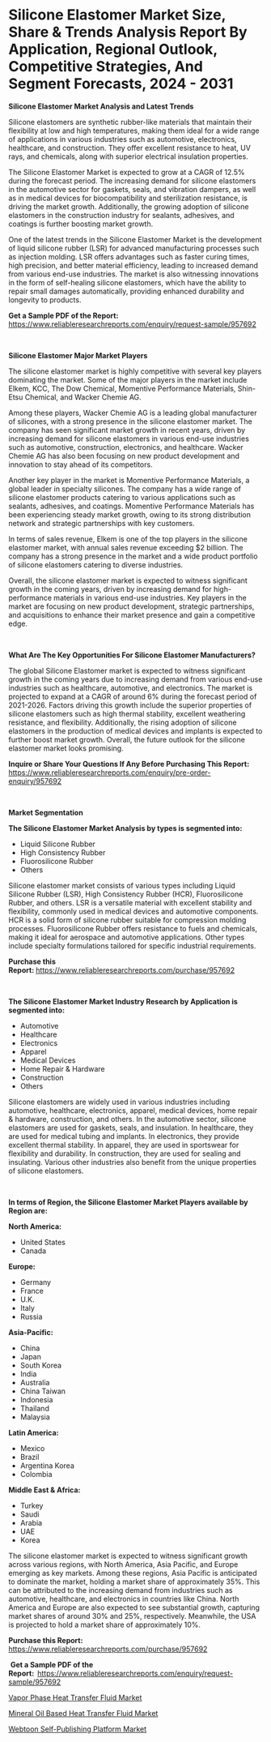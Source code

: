 <p><h1>Silicone Elastomer Market Size, Share & Trends Analysis Report By Application, Regional Outlook, Competitive Strategies, And Segment Forecasts, 2024 - 2031</h1></p><p><strong>Silicone Elastomer Market Analysis and Latest Trends</strong></p>
<p><p>Silicone elastomers are synthetic rubber-like materials that maintain their flexibility at low and high temperatures, making them ideal for a wide range of applications in various industries such as automotive, electronics, healthcare, and construction. They offer excellent resistance to heat, UV rays, and chemicals, along with superior electrical insulation properties.</p><p>The Silicone Elastomer Market is expected to grow at a CAGR of 12.5% during the forecast period. The increasing demand for silicone elastomers in the automotive sector for gaskets, seals, and vibration dampers, as well as in medical devices for biocompatibility and sterilization resistance, is driving the market growth. Additionally, the growing adoption of silicone elastomers in the construction industry for sealants, adhesives, and coatings is further boosting market growth.</p><p>One of the latest trends in the Silicone Elastomer Market is the development of liquid silicone rubber (LSR) for advanced manufacturing processes such as injection molding. LSR offers advantages such as faster curing times, high precision, and better material efficiency, leading to increased demand from various end-use industries. The market is also witnessing innovations in the form of self-healing silicone elastomers, which have the ability to repair small damages automatically, providing enhanced durability and longevity to products.</p></p>
<p><strong>Get a Sample PDF of the Report:&nbsp;</strong> <a href="https://www.reliableresearchreports.com/enquiry/request-sample/957692">https://www.reliableresearchreports.com/enquiry/request-sample/957692</a></p>
<p>&nbsp;</p>
<p><strong>Silicone Elastomer Major Market Players</strong></p>
<p><p>The silicone elastomer market is highly competitive with several key players dominating the market. Some of the major players in the market include Elkem, KCC, The Dow Chemical, Momentive Performance Materials, Shin-Etsu Chemical, and Wacker Chemie AG. </p><p>Among these players, Wacker Chemie AG is a leading global manufacturer of silicones, with a strong presence in the silicone elastomer market. The company has seen significant market growth in recent years, driven by increasing demand for silicone elastomers in various end-use industries such as automotive, construction, electronics, and healthcare. Wacker Chemie AG has also been focusing on new product development and innovation to stay ahead of its competitors.</p><p>Another key player in the market is Momentive Performance Materials, a global leader in specialty silicones. The company has a wide range of silicone elastomer products catering to various applications such as sealants, adhesives, and coatings. Momentive Performance Materials has been experiencing steady market growth, owing to its strong distribution network and strategic partnerships with key customers.</p><p>In terms of sales revenue, Elkem is one of the top players in the silicone elastomer market, with annual sales revenue exceeding $2 billion. The company has a strong presence in the market and a wide product portfolio of silicone elastomers catering to diverse industries.</p><p>Overall, the silicone elastomer market is expected to witness significant growth in the coming years, driven by increasing demand for high-performance materials in various end-use industries. Key players in the market are focusing on new product development, strategic partnerships, and acquisitions to enhance their market presence and gain a competitive edge.</p></p>
<p>&nbsp;</p>
<p><strong>What Are The Key Opportunities For Silicone Elastomer Manufacturers?</strong></p>
<p><p>The global Silicone Elastomer market is expected to witness significant growth in the coming years due to increasing demand from various end-use industries such as healthcare, automotive, and electronics. The market is projected to expand at a CAGR of around 6% during the forecast period of 2021-2026. Factors driving this growth include the superior properties of silicone elastomers such as high thermal stability, excellent weathering resistance, and flexibility. Additionally, the rising adoption of silicone elastomers in the production of medical devices and implants is expected to further boost market growth. Overall, the future outlook for the silicone elastomer market looks promising.</p></p>
<p><strong>Inquire or Share Your Questions If Any Before Purchasing This Report:</strong> <a href="https://www.reliableresearchreports.com/enquiry/pre-order-enquiry/957692">https://www.reliableresearchreports.com/enquiry/pre-order-enquiry/957692</a></p>
<p>&nbsp;</p>
<p><strong>Market Segmentation</strong></p>
<p><strong>The Silicone Elastomer Market Analysis by types is segmented into:</strong></p>
<p><ul><li>Liquid Silicone Rubber</li><li>High Consistency Rubber</li><li>Fluorosilicone Rubber</li><li>Others</li></ul></p>
<p><p>Silicone elastomer market consists of various types including Liquid Silicone Rubber (LSR), High Consistency Rubber (HCR), Fluorosilicone Rubber, and others. LSR is a versatile material with excellent stability and flexibility, commonly used in medical devices and automotive components. HCR is a solid form of silicone rubber suitable for compression molding processes. Fluorosilicone Rubber offers resistance to fuels and chemicals, making it ideal for aerospace and automotive applications. Other types include specialty formulations tailored for specific industrial requirements.</p></p>
<p><strong>Purchase this Report:&nbsp;</strong><a href="https://www.reliableresearchreports.com/purchase/957692">https://www.reliableresearchreports.com/purchase/957692</a></p>
<p>&nbsp;</p>
<p><strong>The Silicone Elastomer Market Industry Research by Application is segmented into:</strong></p>
<p><ul><li>Automotive</li><li>Healthcare</li><li>Electronics</li><li>Apparel</li><li>Medical Devices</li><li>Home Repair & Hardware</li><li>Construction</li><li>Others</li></ul></p>
<p><p>Silicone elastomers are widely used in various industries including automotive, healthcare, electronics, apparel, medical devices, home repair & hardware, construction, and others. In the automotive sector, silicone elastomers are used for gaskets, seals, and insulation. In healthcare, they are used for medical tubing and implants. In electronics, they provide excellent thermal stability. In apparel, they are used in sportswear for flexibility and durability. In construction, they are used for sealing and insulating. Various other industries also benefit from the unique properties of silicone elastomers.</p></p>
<p>&nbsp;</p>
<p><strong>In terms of Region, the Silicone Elastomer Market Players available by Region are:</strong></p>
<p>
    <p> <strong> North America: </strong>
        <ul>
            <li>United States</li>
            <li>Canada</li>
        </ul>
        </p> 
    <p> <strong> Europe: </strong>
        <ul>
            <li>Germany</li>
            <li>France</li>
            <li>U.K.</li>
            <li>Italy</li>
            <li>Russia</li>
        </ul>
        </p> 
    <p> <strong> Asia-Pacific: </strong>
        <ul>
            <li>China</li>
            <li>Japan</li>
            <li>South Korea</li>
            <li>India</li>
            <li>Australia</li>
            <li>China Taiwan</li>
            <li>Indonesia</li>
            <li>Thailand</li>
            <li>Malaysia</li>
        </ul>
        </p> 
    <p> <strong> Latin America: </strong>
        <ul>
            <li>Mexico</li>
            <li>Brazil</li>
            <li>Argentina Korea</li>
            <li>Colombia</li>
        </ul>
        </p> 
    <p> <strong> Middle East & Africa: </strong>
        <ul>
            <li>Turkey</li>
            <li>Saudi</li>
            <li>Arabia</li>
            <li>UAE</li>
            <li>Korea</li>
        </ul>
    </p>
    </p>
<p><p>The silicone elastomer market is expected to witness significant growth across various regions, with North America, Asia Pacific, and Europe emerging as key markets. Among these regions, Asia Pacific is anticipated to dominate the market, holding a market share of approximately 35%. This can be attributed to the increasing demand from industries such as automotive, healthcare, and electronics in countries like China. North America and Europe are also expected to see substantial growth, capturing market shares of around 30% and 25%, respectively. Meanwhile, the USA is projected to hold a market share of approximately 10%.</p></p>
<p><strong>Purchase this Report: </strong><a href="https://www.reliableresearchreports.com/purchase/957692">https://www.reliableresearchreports.com/purchase/957692</a></p>
<p>&nbsp;<strong>Get a Sample PDF of the Report:&nbsp;&nbsp;</strong><a href="https://www.reliableresearchreports.com/enquiry/request-sample/957692">https://www.reliableresearchreports.com/enquiry/request-sample/957692</a></p>
<p><strong></strong></p>
<p><p><a href="https://view.publitas.com/reportprime-1/vapor-phase-heat-transfer-fluid-market-size-share-trends-analysis-report-by-application-regional-outlook-competitive-strategies-and-segment-forecasts-2023-2030/">Vapor Phase Heat Transfer Fluid Market</a></p><p><a href="https://view.publitas.com/reportprime-1/mineral-oil-based-heat-transfer-fluid-market-research-report-provides-thorough-industry-overview-which-offers-an-in-depth-analysis-of-product-trends-and-new-market-divisions/">Mineral Oil Based Heat Transfer Fluid Market</a></p><p><a href="https://view.publitas.com/reportprime-1/webtoon-self-publishing-platform-market-size-growth-outlook-from-2023-to-2030-projecting-at-markets-trends-analysis-by-application-regional-outlook-and-revenue/">Webtoon Self-Publishing Platform Market</a></p></p>